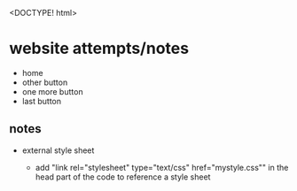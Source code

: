 <DOCTYPE! html>
<html>
<head>
<style>

h1  {text-align:center}

.inline {list-style-type:none;float:left;margin:0;padding:0}
.inline2  {list-style-type:none;
li {float:left;display:inline}

</style>
</head>

<body>

<h1>website attempts/notes</h1>
<div class="inline">
<ul>
<li>home</li>
<li>other button</li>
<li>one more button</li>
<li>last button</li>
</ul>
</div>

<h2>notes</h2>
<ul>
<li>external style sheet</li>
<ul><li> add "link rel="stylesheet" type="text/css" href="mystyle.css"" in the head part of the code to reference a style sheet</li></ul>

</ul>

</body>
</html>
